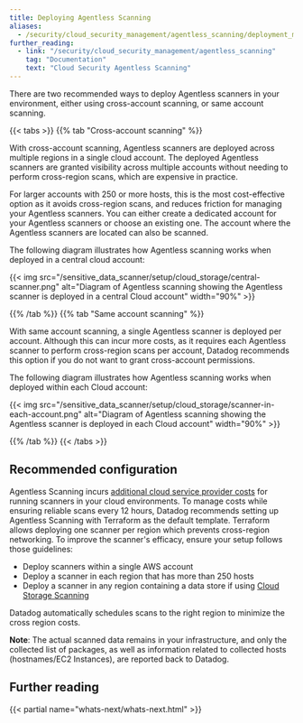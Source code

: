 ```yaml
---
title: Deploying Agentless Scanning
aliases: 
  - /security/cloud_security_management/agentless_scanning/deployment_methods
further_reading:
  - link: "/security/cloud_security_management/agentless_scanning"
    tag: "Documentation"
    text: "Cloud Security Agentless Scanning"
---
```


There are two recommended ways to deploy Agentless scanners in your environment, either using cross-account scanning, or same account scanning.

{{< tabs >}}
{{% tab "Cross-account scanning" %}}

With cross-account scanning, Agentless scanners are deployed across multiple regions in a single cloud account. The deployed Agentless scanners are granted visibility across multiple accounts without needing to perform cross-region scans, which are expensive in practice.

For larger accounts with 250 or more hosts, this is the most cost-effective option as it avoids cross-region scans, and reduces friction for managing your Agentless scanners. You can either create a dedicated account for your Agentless scanners or choose an existing one. The account where the Agentless scanners are located can also be scanned.

The following diagram illustrates how Agentless scanning works when deployed in a central cloud account:

{{< img src="/sensitive_data_scanner/setup/cloud_storage/central-scanner.png" alt="Diagram of Agentless scanning showing the Agentless scanner is deployed in a central Cloud account" width="90%" >}}

{{% /tab %}}
{{% tab "Same account scanning" %}}

With same account scanning, a single Agentless scanner is deployed per account. Although this can incur more costs, as it requires each Agentless scanner to perform cross-region scans per account, Datadog recommends this option if you do not want to grant cross-account permissions.

The following diagram illustrates how Agentless scanning works when deployed within each Cloud account:

{{< img src="/sensitive_data_scanner/setup/cloud_storage/scanner-in-each-account.png" alt="Diagram of Agentless scanning showing the Agentless scanner is deployed in each Cloud account" width="90%" >}}

[3]: https://app.datadoghq.com/security/csm/vm
[4]: /agent/remote_config/?tab=configurationyamlfile#setup

{{% /tab %}}
{{< /tabs >}}

## Recommended configuration
Agentless Scanning incurs [additional cloud service provider costs][2] for running scanners in your cloud environments. To manage costs while ensuring reliable scans every 12 hours, Datadog recommends setting up Agentless Scanning with Terraform as the default template. Terraform allows deploying one scanner per region which prevents cross-region networking.
To improve the scanner's efficacy, ensure your setup follows those guidelines:

- Deploy scanners within a single AWS account
- Deploy a scanner in each region that has more than 250 hosts
- Deploy a scanner in any region containing a data store if using [Cloud Storage Scanning][1]

Datadog automatically schedules scans to the right region to minimize the cross region costs.

**Note**: The actual scanned data remains in your infrastructure, and only the collected list of packages, as well as information related to collected hosts (hostnames/EC2 Instances), are reported back to Datadog.

## Further reading

{{< partial name="whats-next/whats-next.html" >}}

[1]: /security/cloud_security_management/agentless_scanning#cloud-storage-scanning
[2]: /security/cloud_security_management/agentless_scanning#cloud-service-provider-cost
